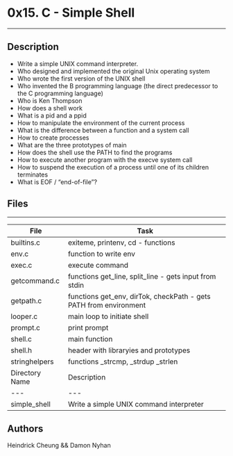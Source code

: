 # 0x15. C - Simple Shell
---
## Description
* Write a simple UNIX command interpreter.
* Who designed and implemented the original Unix operating system
* Who wrote the first version of the UNIX shell
* Who invented the B programming language (the direct predecessor to the C programming language)
* Who is Ken Thompson
* How does a shell work
* What is a pid and a ppid
* How to manipulate the environment of the current process
* What is the difference between a function and a system call
* How to create processes
* What are the three prototypes of main
* How does the shell use the PATH to find the programs
* How to execute another program with the execve system call
* How to suspend the execution of a process until one of its children terminates
* What is EOF / “end-of-file”?
## Files
---
File|Task
---|---
builtins.c | exiteme, printenv, cd - functions
env.c | function to write env
exec.c | execute command
getcommand.c | functions get_line, split_line - gets input from stdin
getpath.c | functions get_env, dirTok, checkPath - gets PATH from environment
looper.c | main loop to initiate shell
prompt.c | print prompt
shell.c | main function
shell.h | header with libraryies and prototypes
stringhelpers | functions _strcmp, _strdup _strlen
Directory Name | Description
---|---
simple_shell |Write a simple UNIX command interpreter
## Authors
Heindrick Cheung && Damon Nyhan